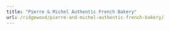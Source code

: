 ```yaml
---
title: "Pierre & Michel Authentic French Bakery"
url: /ridgewood/pierre-and-michel-authentic-french-bakery/
---
```

